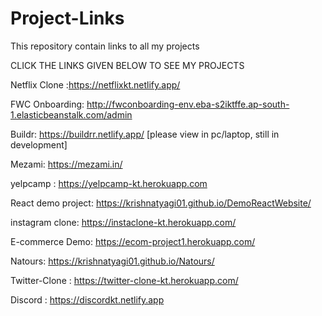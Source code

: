 # Project-Links
This repository contain links to all my projects

CLICK THE LINKS GIVEN BELOW TO SEE MY PROJECTS

Netflix Clone :https://netflixkt.netlify.app/

FWC Onboarding: http://fwconboarding-env.eba-s2iktffe.ap-south-1.elasticbeanstalk.com/admin

Buildr: https://buildrr.netlify.app/ [please view in pc/laptop, still in development]

Mezami: https://mezami.in/

yelpcamp : https://yelpcamp-kt.herokuapp.com

React demo project: https://krishnatyagi01.github.io/DemoReactWebsite/

instagram clone: https://instaclone-kt.herokuapp.com/

E-commerce Demo: https://ecom-project1.herokuapp.com/


Natours: https://krishnatyagi01.github.io/Natours/


Twitter-Clone : https://twitter-clone-kt.herokuapp.com/

Discord : https://discordkt.netlify.app
